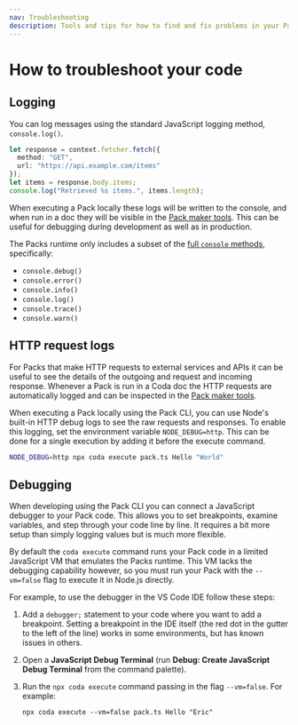 ```yaml
---
nav: Troubleshooting
description: Tools and tips for how to find and fix problems in your Pack.
---
```


# How to troubleshoot your code

## Logging

You can log messages using the standard JavaScript logging method, `console.log()`.

```ts
let response = context.fetcher.fetch({
  method: "GET",
  url: "https://api.example.com/items"
});
let items = response.body.items;
console.log("Retrieved %s items.", items.length);
```

When executing a Pack locally these logs will be written to the console, and when run in a doc they will be visible in the [Pack maker tools][pmt]. This can be useful for debugging during development as well as in production.

The Packs runtime only includes a subset of the [full `console` methods][mdn_console], specifically:

- `console.debug()`
- `console.error()`
- `console.info()`
- `console.log()`
- `console.trace()`
- `console.warn()`


## HTTP request logs

For Packs that make HTTP requests to external services and APIs it can be useful to see the details of the outgoing and request and incoming response. Whenever a Pack is run in a Coda doc the HTTP requests are automatically logged and can be inspected in the [Pack maker tools][pmt_http].

When executing a Pack locally using the Pack CLI, you can use Node's built-in HTTP debug logs to see the raw requests and responses. To enable this logging, set the environment variable `NODE_DEBUG=http`. This can be done for a single execution by adding it before the execute command.

```sh
NODE_DEBUG=http npx coda execute pack.ts Hello "World"
```


## Debugging

When developing using the Pack CLI you can connect a JavaScript debugger to your Pack code. This allows you to set breakpoints, examine variables, and step through your code line by line. It requires a bit more setup than simply logging values but is much more flexible.

By default the `coda execute` command runs your Pack code in a limited JavaScript VM that emulates the Packs runtime. This VM lacks the debugging capability however, so you must run your Pack with the `--vm=false` flag to execute it in Node.js directly.

For example, to use the debugger in the VS Code IDE follow these steps:

1.  Add a `debugger;` statement to your code where you want to add a breakpoint. Setting a breakpoint in the IDE itself (the red dot in the gutter to the left of the line) works in some environments, but has known issues in others.
1.  Open a **JavaScript Debug Terminal** (run **Debug: Create JavaScript Debug Terminal** from the command palette).
1.  Run the `npx coda execute` command passing in the flag `--vm=false`. For example:

    ```npx coda execute --vm=false pack.ts Hello "Eric"```


[mdn_console]: https://developer.mozilla.org/en-US/docs/Web/API/console
[pmt]: pack-maker-tools.md
[pmt_http]: pack-maker-tools.md#http-requests
